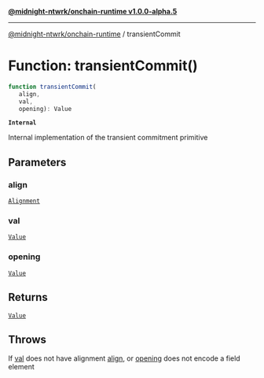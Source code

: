 [**@midnight-ntwrk/onchain-runtime v1.0.0-alpha.5**](../README.md)

***

[@midnight-ntwrk/onchain-runtime](../globals.md) / transientCommit

# Function: transientCommit()

```ts
function transientCommit(
   align, 
   val, 
   opening): Value
```

**`Internal`**

Internal implementation of the transient commitment primitive

## Parameters

### align

[`Alignment`](../type-aliases/Alignment.md)

### val

[`Value`](../type-aliases/Value.md)

### opening

[`Value`](../type-aliases/Value.md)

## Returns

[`Value`](../type-aliases/Value.md)

## Throws

If [val](transientCommit.md#val) does not have alignment [align](transientCommit.md#align), or
[opening](transientCommit.md#opening) does not encode a field element
